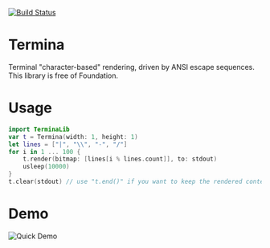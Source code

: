 [![Build Status](https://travis-ci.org/hanjoes/swift-termina.svg?branch=master)](https://travis-ci.org/hanjoes/swift-termina)

# Termina

Terminal "character-based" rendering, driven by ANSI escape sequences. This library is free of Foundation.

# Usage

``` swift
import TerminaLib
var t = Termina(width: 1, height: 1)
let lines = ["|", "\\", "-", "/"]
for i in 1 ... 100 {
    t.render(bitmap: [lines[i % lines.count]], to: stdout)
    usleep(10000)
}
t.clear(stdout) // use "t.end()" if you want to keep the rendered content
```


# Demo

![Quick Demo](./demo.gif)
